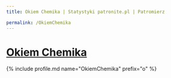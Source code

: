 ```yaml
---
title: Okiem Chemika | Statystyki patronite.pl | Patromierz

permalink: /OkiemChemika
---
```


# [Okiem Chemika](https://patronite.pl/OkiemChemika)

{% include profile.md name="OkiemChemika" prefix="o" %}
